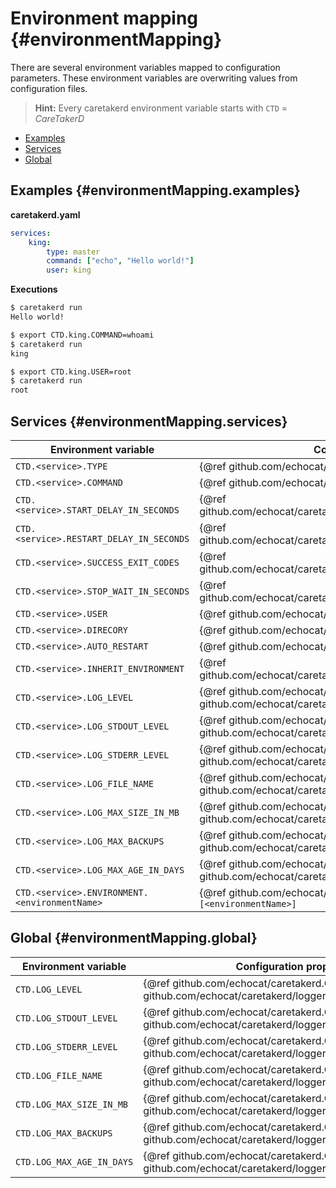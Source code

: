 # Environment mapping {#environmentMapping}

There are several environment variables mapped to configuration parameters. These environment variables are overwriting values from configuration files.

> **Hint:** Every caretakerd environment variable starts with ``CTD`` = *CareTakerD*

* [Examples](#configuration.environmentMapping.examples)
* [Services](#configuration.environmentMapping.services)
* [Global](#configuration.environmentMapping.global)

## Examples {#environmentMapping.examples}

**caretakerd.yaml**
```yaml
services:
    king:
        type: master
        command: ["echo", "Hello world!"]
        user: king
```

**Executions**
```bash
$ caretakerd run
Hello world!

$ export CTD.king.COMMAND=whoami
$ caretakerd run
king

$ export CTD.king.USER=root
$ caretakerd run
root
```

## Services {#environmentMapping.services}

| Environment variable | Configuration property |
| --- | --- |
| ``CTD.<service>.TYPE`` | {@ref github.com/echocat/caretakerd/service.Config#Type} |
| ``CTD.<service>.COMMAND`` | {@ref github.com/echocat/caretakerd/service.Config#Command} |
| ``CTD.<service>.START_DELAY_IN_SECONDS`` | {@ref github.com/echocat/caretakerd/service.Config#StartDelayInSeconds} |
| ``CTD.<service>.RESTART_DELAY_IN_SECONDS`` | {@ref github.com/echocat/caretakerd/service.Config#RestartDelayInSeconds} |
| ``CTD.<service>.SUCCESS_EXIT_CODES`` | {@ref github.com/echocat/caretakerd/service.Config#SuccessExitCodes} |
| ``CTD.<service>.STOP_WAIT_IN_SECONDS`` | {@ref github.com/echocat/caretakerd/service.Config#StopWaitInSeconds} |
| ``CTD.<service>.USER`` | {@ref github.com/echocat/caretakerd/service.Config#User} |
| ``CTD.<service>.DIRECORY`` | {@ref github.com/echocat/caretakerd/service.Config#Directory} |
| ``CTD.<service>.AUTO_RESTART`` | {@ref github.com/echocat/caretakerd/service.Config#AutoRestart} |
| ``CTD.<service>.INHERIT_ENVIRONMENT`` | {@ref github.com/echocat/caretakerd/service.Config#InheritEnvironment} |
| ``CTD.<service>.LOG_LEVEL`` | {@ref github.com/echocat/caretakerd/service.Config#Logger}: {@ref github.com/echocat/caretakerd/logger.Config#Level} |
| ``CTD.<service>.LOG_STDOUT_LEVEL`` | {@ref github.com/echocat/caretakerd/service.Config#Logger}: {@ref github.com/echocat/caretakerd/logger.Config#StdoutLevel} |
| ``CTD.<service>.LOG_STDERR_LEVEL`` | {@ref github.com/echocat/caretakerd/service.Config#Logger}: {@ref github.com/echocat/caretakerd/logger.Config#StderrLevel} |
| ``CTD.<service>.LOG_FILE_NAME`` | {@ref github.com/echocat/caretakerd/service.Config#Logger}: {@ref github.com/echocat/caretakerd/logger.Config#Filename} |
| ``CTD.<service>.LOG_MAX_SIZE_IN_MB`` | {@ref github.com/echocat/caretakerd/service.Config#Logger}: {@ref github.com/echocat/caretakerd/logger.Config#MaxSizeInMb} |
| ``CTD.<service>.LOG_MAX_BACKUPS`` | {@ref github.com/echocat/caretakerd/service.Config#Logger}: {@ref github.com/echocat/caretakerd/logger.Config#MaxBackups} |
| ``CTD.<service>.LOG_MAX_AGE_IN_DAYS`` | {@ref github.com/echocat/caretakerd/service.Config#Logger}: {@ref github.com/echocat/caretakerd/logger.Config#MaxAgeInDays} |
| ``CTD.<service>.ENVIRONMENT.<environmentName>`` | {@ref github.com/echocat/caretakerd/service.Config#Environment}``[<environmentName>]`` |

## Global {#environmentMapping.global}

| Environment variable | Configuration property |
| --- | --- |
| ``CTD.LOG_LEVEL`` | {@ref github.com/echocat/caretakerd.Config#Logger}: {@ref github.com/echocat/caretakerd/logger.Config#Level} |
| ``CTD.LOG_STDOUT_LEVEL`` | {@ref github.com/echocat/caretakerd.Config#Logger}: {@ref github.com/echocat/caretakerd/logger.Config#StdoutLevel} |
| ``CTD.LOG_STDERR_LEVEL`` | {@ref github.com/echocat/caretakerd.Config#Logger}: {@ref github.com/echocat/caretakerd/logger.Config#StderrLevel} |
| ``CTD.LOG_FILE_NAME`` | {@ref github.com/echocat/caretakerd.Config#Logger}: {@ref github.com/echocat/caretakerd/logger.Config#Filename} |
| ``CTD.LOG_MAX_SIZE_IN_MB`` | {@ref github.com/echocat/caretakerd.Config#Logger}: {@ref github.com/echocat/caretakerd/logger.Config#MaxSizeInMb} |
| ``CTD.LOG_MAX_BACKUPS`` | {@ref github.com/echocat/caretakerd.Config#Logger}: {@ref github.com/echocat/caretakerd/logger.Config#MaxBackups} |
| ``CTD.LOG_MAX_AGE_IN_DAYS`` | {@ref github.com/echocat/caretakerd.Config#Logger}: {@ref github.com/echocat/caretakerd/logger.Config#MaxAgeInDays} |
